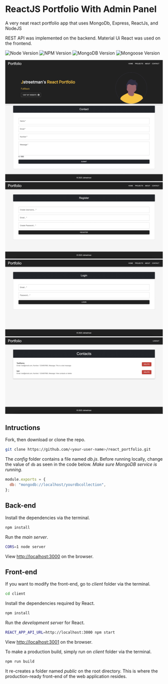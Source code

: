 # ReactJS Portfolio With Admin Panel

A very neat react portfolio app that uses MongoDb, Express, ReactJs, and NodeJS

REST API was implemented on the backend. Material Ui React was used on the frontend.

![Node Version](https://img.shields.io/badge/node-v20+-green.svg)
![NPM Version](https://img.shields.io/badge/npm-v9+-blue.svg)
![MongoDB Version](https://img.shields.io/badge/mongodb-v7+-yellowgreen.svg)
![Mongoose Version](https://img.shields.io/badge/mongoose-v7+-red.svg)

![LANDING PAGE](landing.jpeg)
![CONTACT PAGE](contact.jpeg)
![REGISTER PAGE](register.jpeg)
![LOGIN PAGE](login.jpeg)
![ADMIN PAGE](adminpanel.jpeg)

## Intructions

Fork, then download or clone the repo.

```bash
git clone https://github.com/<your-user-name>/react_portfolio.git
```

The _config_ folder contains a file named _db.js_. Before running locally, change the value of `db` as seen in the code below. _Make sure MongoDB service is running._

```js
module.exports = {
  db: "mongodb://localhost/yourdbcollection",
};
```

## Back-end

Install the dependencies via the terminal.

```bash
npm install
```

Run the _main server_.

```bash
CORS=1 node server
```

View [http://localhost:3000](http://localhost:3000) on the browser.

## Front-end

If you want to modify the front-end, go to _client_ folder via the terminal.

```bash
cd client
```

Install the dependencies required by React.

```bash
npm install
```

Run the _development server_ for React.

```bash
REACT_APP_API_URL=http://localhost:3000 npm start
```

View [http://localhost:3001](http://localhost:3001) on the browser.

To make a production build, simply run on _client_ folder via the terminal.

```bash
npm run build
```

It re-creates a folder named _public_ on the root directory. This is where the production-ready front-end of the web application resides.
